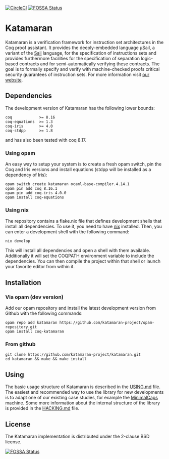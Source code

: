 [![CircleCI](https://img.shields.io/circleci/build/github/katamaran-project/katamaran)](https://app.circleci.com/pipelines/github/katamaran-project/katamaran)
[![FOSSA Status](https://app.fossa.com/api/projects/git%2Bgithub.com%2Fkatamaran-project%2Fkatamaran.svg?type=shield)](https://app.fossa.com/projects/git%2Bgithub.com%2Fkatamaran-project%2Fkatamaran?ref=badge_shield)

Katamaran
=========

Katamaran is a verification framework for instruction set architectures in the
Coq proof assistant. It provides the deeply-embedded language μSail, a variant
of the [Sail](https://github.com/rems-project/sail) language, for the
specification of instructions sets and provides furthermore facilities for the
specification of separation logic-based contracts and for semi-automatically
verifying these contracts. The goal is to formally specify and verify with
machine-checked proofs critical security guarantees of instruction sets. For
more information visit [our website](https://katamaran-project.github.io/).

Dependencies
------------

The development version of Katamaran has the following lower bounds:
```
coq            >= 8.16
coq-equations  >= 1.3
coq-iris       >= 4.0
coq-stdpp      >= 1.8
```
and has also been tested with coq 8.17.

### Using opam

An easy way to setup your system is to create a fresh opam switch, pin the Coq and Iris versions and install equations (stdpp will be installed as a dependency of Iris):
```
opam switch create katamaran ocaml-base-compiler.4.14.1
opam pin add coq 8.16.1
opam pin add coq-iris 4.0.0
opam install coq-equations
```

### Using nix

The repository contains a flake.nix file that defines development shells that install all dependencies. To use it, you need to have [nix](https://nixos.org/download.html) installed. Then, you can enter a development shell with the following command:
```
nix develop
```
This will install all dependencies and open a shell with them available. Additionally it will set the COQPATH environment variable to include the dependencies. You can then compile the project within that shell or launch your favorite editor from within it.

Installation
------------

### Via opam (dev version)
Add our opam repository and install the latest development version from Github
with the following commands:
```
opam repo add katamaran https://github.com/katamaran-project/opam-repository.git
opam install coq-katamaran
```

### From github
```
git clone https://github.com/katamaran-project/katamaran.git
cd katamaran && make && make install
```

Using
-----

The basic usage structure of Katamaran is described in the [USING.md](USING.md) file.
The easiest and recommended way to use the library for new developments is to adapt one of our existing case studies, for example the [MinimalCaps](case_study/MinimalCaps) machine.
Some more information about the internal structure of the library is provided in the [HACKING.md](HACKING.md) file.

License
-------
The Katamaran implementation is distributed under the 2-clause BSD license.

[![FOSSA Status](https://app.fossa.com/api/projects/git%2Bgithub.com%2Fkatamaran-project%2Fkatamaran.svg?type=large)](https://app.fossa.com/projects/git%2Bgithub.com%2Fkatamaran-project%2Fkatamaran?ref=badge_large)
